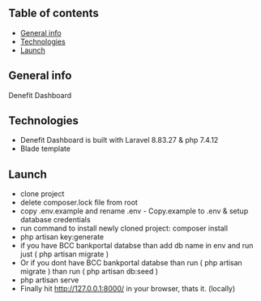 ## Table of contents
* [General info](#general-info)
* [Technologies](#technologies)
* [Launch](#launch)

## General info
Denefit Dashboard

## Technologies
* Denefit Dashboard is built with Laravel 8.83.27 & php 7.4.12
* Blade template

## Launch
* clone project
* delete composer.lock file from root
* copy .env.example and rename .env - Copy.example to .env & setup database credentials
* run command to install newly cloned project: composer install
* php artisan key:generate
* if you have BCC bankportal databse than add db name in env and run just ( php artisan migrate ) 
* Or if you dont have BCC bankportal databse than run ( php artisan migrate ) than run ( php artisan db:seed )
* php artisan serve
* Finally hit http://127.0.0.1:8000/ in your browser, thats it. (locally)